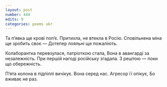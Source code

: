 ```yaml
---
layout: post
number: 444
edits: 9
categories: poems ukr
---
```


Та пʼявка ще крові попʼє.
Притихла, не втекла в Росію.
Сповільнена міна ще зробить своє —
Дотепер лояльні ще пожаліють.

Колаборантка перевзулася, патріоткою стала,
Вона в авангарді за незалежність.
При першій нагоді російську згадала.
З рештою — поки що обережність.

Пʼята колона в підпіллі вичікує.
Вона серед нас.
Агресор її опікує,
Бо вживає не раз.
